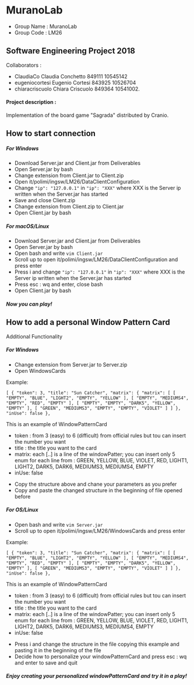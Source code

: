 # MuranoLab

* Group Name : MuranoLab
* Group Code : LM26

## Software Engineering Project 2018

Collaborators : 
- ClaudiaCo
  Claudia Conchetto 849111
  10545142
- eugeniocortesi
  Eugenio Cortesi 843925
  10526704
- chiaracriscuolo
  Chiara Criscuolo 849364
  10541002.
  
#### Project description :

Implementation of the board game "Sagrada" distributed by Cranio.


## How to start connection
##### For Windows
* Download Server.jar and Client.jar from Deliverables
* Open Server.jar by bash 
* Change extension from Client.jar to Client.zip 
* Open it/polimi/ingsw/LM26/DataClientConfiguration
* Change `"ip": "127.0.0.1"` in `"ip": "XXX"` where XXX is the Server ip written when the Server.jar has started
* Save and close Client.zip
* Change extension from Client.zip to Client.jar 
* Open Client.jar by bash

##### For macOS/Linux
* Download Server.jar and Client.jar from Deliverables
* Open Server.jar by bash 
* Open bash and write `vim Client.jar`
* Scroll up to open it/polimi/ingsw/LM26/DataClientConfiguration and press enter
* Press i and change `"ip": "127.0.0.1"` in `"ip": "XXX"` where XXX is the Server ip written when the Server.jar has started
* Press esc : wq and enter, close bash
* Open Client.jar by bash


##### Now you can play!


## How to add a personal Window Pattern Card

Additional Functionality

##### For Windows
* Change extension from Server.jar to Server.zip 
* Open WindowsCards

Example:


 `[
  {
    "token": 3,
    "title": "Sun Catcher",
    "matrix": {
      "matrix": [
        [
          "EMPTY",
          "BLUE",
          "LIGHT2",
          "EMPTY",
          "YELLOW"
        ],
        [
          "EMPTY",
          "MEDIUMS4",
          "EMPTY",
          "RED",
          "EMPTY"
        ],
        [
          "EMPTY",
          "EMPTY",
          "DARK5",
          "YELLOW",
          "EMPTY"
        ],
        [
          "GREEN",
          "MEDIUMS3",
          "EMPTY",
          "EMPTY",
          "VIOLET"
        ]
      ]
    },
    "inUse": false
  },`
  
  
This is an example of WindowPatternCard
- token : from 3 (easy) to 6 (difficult) from official rules but tou can insert the number you want
- title : the title you want to the card
- matrix: each [..] is a line of the windowPatter; you can insert only 5 enum for each line from : GREEN, YELLOW, BLUE, VIOLET, RED, LIGHT1, LIGHT2, DARK5, DARK6, MEDIUMS3, MEDIUMS4, EMPTY
- inUse: false

* Copy the structure above and chane your parameters as you prefer 
* Copy and paste the changed structure in the beginning of file opened before 


##### For OS/Linux
* Open bash and write `vim Server.jar`
* Scroll up to open it/polimi/ingsw/LM26/WindowsCards and press enter

Example:


 `[
  {
    "token": 3,
    "title": "Sun Catcher",
    "matrix": {
      "matrix": [
        [
          "EMPTY",
          "BLUE",
          "LIGHT2",
          "EMPTY",
          "YELLOW"
        ],
        [
          "EMPTY",
          "MEDIUMS4",
          "EMPTY",
          "RED",
          "EMPTY"
        ],
        [
          "EMPTY",
          "EMPTY",
          "DARK5",
          "YELLOW",
          "EMPTY"
        ],
        [
          "GREEN",
          "MEDIUMS3",
          "EMPTY",
          "EMPTY",
          "VIOLET"
        ]
      ]
    },
    "inUse": false
  },`
  
  
This is an example of WindowPatternCard
- token : from 3 (easy) to 6 (difficult) from official rules but tou can insert the number you want
- title : the title you want to the card
- matrix: each [..] is a line of the windowPatter; you can insert only 5 enum for each line from : GREEN, YELLOW, BLUE, VIOLET, RED, LIGHT1, LIGHT2, DARK5, DARK6, MEDIUMS3, MEDIUMS4, EMPTY
- inUse: false

* Press i and change the structure in the file copying this example and pasting it in the beginning of the file
* Decide how to personalize your windowPatternCard and press esc : wq and enter to save and quit


##### Enjoy creating your personalized windowPatternCard and try it in a play!

